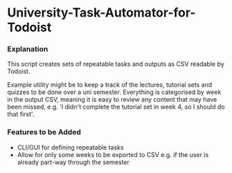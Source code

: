 # University-Task-Automator-for-Todoist

### Explanation

This script creates sets of repeatable tasks and outputs as CSV readable by Todoist. 

Example utility might be to keep a track of the lectures, tutorial sets and quizzes to be done over a uni semester. Everything is categorised by week in the output CSV, meaning it is easy to review any content that may have been missed, e.g. 'I didn't complete the tutorial set in week 4, so I should do that first'.

### Features to be Added
 - CLI/GUI for defining repeatable tasks
 - Allow for only some weeks to be exported to CSV e.g. if the user is already part-way through the semester
